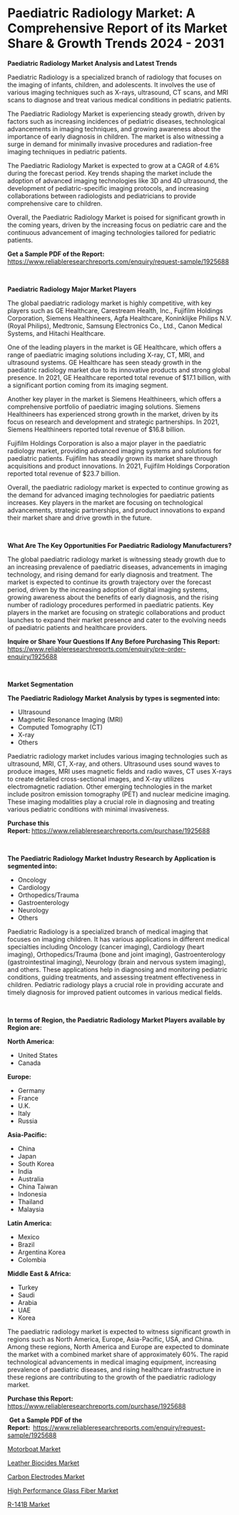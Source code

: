 <p><h1>Paediatric Radiology Market: A Comprehensive Report of its Market Share & Growth Trends 2024 - 2031</h1></p><p><strong>Paediatric Radiology Market Analysis and Latest Trends</strong></p>
<p><p>Paediatric Radiology is a specialized branch of radiology that focuses on the imaging of infants, children, and adolescents. It involves the use of various imaging techniques such as X-rays, ultrasound, CT scans, and MRI scans to diagnose and treat various medical conditions in pediatric patients.</p><p>The Paediatric Radiology Market is experiencing steady growth, driven by factors such as increasing incidences of pediatric diseases, technological advancements in imaging techniques, and growing awareness about the importance of early diagnosis in children. The market is also witnessing a surge in demand for minimally invasive procedures and radiation-free imaging techniques in pediatric patients.</p><p>The Paediatric Radiology Market is expected to grow at a CAGR of 4.6% during the forecast period. Key trends shaping the market include the adoption of advanced imaging technologies like 3D and 4D ultrasound, the development of pediatric-specific imaging protocols, and increasing collaborations between radiologists and pediatricians to provide comprehensive care to children.</p><p>Overall, the Paediatric Radiology Market is poised for significant growth in the coming years, driven by the increasing focus on pediatric care and the continuous advancement of imaging technologies tailored for pediatric patients.</p></p>
<p><strong>Get a Sample PDF of the Report:&nbsp;</strong> <a href="https://www.reliableresearchreports.com/enquiry/request-sample/1925688">https://www.reliableresearchreports.com/enquiry/request-sample/1925688</a></p>
<p>&nbsp;</p>
<p><strong>Paediatric Radiology Major Market Players</strong></p>
<p><p>The global paediatric radiology market is highly competitive, with key players such as GE Healthcare, Carestream Health, Inc., Fujifilm Holdings Corporation, Siemens Healthineers, Agfa Healthcare, Koninklijke Philips N.V. (Royal Philips), Medtronic, Samsung Electronics Co., Ltd., Canon Medical Systems, and Hitachi Healthcare.</p><p>One of the leading players in the market is GE Healthcare, which offers a range of paediatric imaging solutions including X-ray, CT, MRI, and ultrasound systems. GE Healthcare has seen steady growth in the paediatric radiology market due to its innovative products and strong global presence. In 2021, GE Healthcare reported total revenue of $17.1 billion, with a significant portion coming from its imaging segment.</p><p>Another key player in the market is Siemens Healthineers, which offers a comprehensive portfolio of paediatric imaging solutions. Siemens Healthineers has experienced strong growth in the market, driven by its focus on research and development and strategic partnerships. In 2021, Siemens Healthineers reported total revenue of $16.8 billion.</p><p>Fujifilm Holdings Corporation is also a major player in the paediatric radiology market, providing advanced imaging systems and solutions for paediatric patients. Fujifilm has steadily grown its market share through acquisitions and product innovations. In 2021, Fujifilm Holdings Corporation reported total revenue of $23.7 billion.</p><p>Overall, the paediatric radiology market is expected to continue growing as the demand for advanced imaging technologies for paediatric patients increases. Key players in the market are focusing on technological advancements, strategic partnerships, and product innovations to expand their market share and drive growth in the future.</p></p>
<p>&nbsp;</p>
<p><strong>What Are The Key Opportunities For Paediatric Radiology Manufacturers?</strong></p>
<p><p>The global paediatric radiology market is witnessing steady growth due to an increasing prevalence of paediatric diseases, advancements in imaging technology, and rising demand for early diagnosis and treatment. The market is expected to continue its growth trajectory over the forecast period, driven by the increasing adoption of digital imaging systems, growing awareness about the benefits of early diagnosis, and the rising number of radiology procedures performed in paediatric patients. Key players in the market are focusing on strategic collaborations and product launches to expand their market presence and cater to the evolving needs of paediatric patients and healthcare providers.</p></p>
<p><strong>Inquire or Share Your Questions If Any Before Purchasing This Report:</strong> <a href="https://www.reliableresearchreports.com/enquiry/pre-order-enquiry/1925688">https://www.reliableresearchreports.com/enquiry/pre-order-enquiry/1925688</a></p>
<p>&nbsp;</p>
<p><strong>Market Segmentation</strong></p>
<p><strong>The Paediatric Radiology Market Analysis by types is segmented into:</strong></p>
<p><ul><li>Ultrasound</li><li>Magnetic Resonance Imaging (MRI)</li><li>Computed Tomography (CT)</li><li>X-ray</li><li>Others</li></ul></p>
<p><p>Paediatric radiology market includes various imaging technologies such as ultrasound, MRI, CT, X-ray, and others. Ultrasound uses sound waves to produce images, MRI uses magnetic fields and radio waves, CT uses X-rays to create detailed cross-sectional images, and X-ray utilizes electromagnetic radiation. Other emerging technologies in the market include positron emission tomography (PET) and nuclear medicine imaging. These imaging modalities play a crucial role in diagnosing and treating various pediatric conditions with minimal invasiveness.</p></p>
<p><strong>Purchase this Report:&nbsp;</strong><a href="https://www.reliableresearchreports.com/purchase/1925688">https://www.reliableresearchreports.com/purchase/1925688</a></p>
<p>&nbsp;</p>
<p><strong>The Paediatric Radiology Market Industry Research by Application is segmented into:</strong></p>
<p><ul><li>Oncology</li><li>Cardiology</li><li>Orthopedics/Trauma</li><li>Gastroenterology</li><li>Neurology</li><li>Others</li></ul></p>
<p><p>Paediatric Radiology is a specialized branch of medical imaging that focuses on imaging children. It has various applications in different medical specialties including Oncology (cancer imaging), Cardiology (heart imaging), Orthopedics/Trauma (bone and joint imaging), Gastroenterology (gastrointestinal imaging), Neurology (brain and nervous system imaging), and others. These applications help in diagnosing and monitoring pediatric conditions, guiding treatments, and assessing treatment effectiveness in children. Pediatric radiology plays a crucial role in providing accurate and timely diagnosis for improved patient outcomes in various medical fields.</p></p>
<p>&nbsp;</p>
<p><strong>In terms of Region, the Paediatric Radiology Market Players available by Region are:</strong></p>
<p>
    <p> <strong> North America: </strong>
        <ul>
            <li>United States</li>
            <li>Canada</li>
        </ul>
        </p> 
    <p> <strong> Europe: </strong>
        <ul>
            <li>Germany</li>
            <li>France</li>
            <li>U.K.</li>
            <li>Italy</li>
            <li>Russia</li>
        </ul>
        </p> 
    <p> <strong> Asia-Pacific: </strong>
        <ul>
            <li>China</li>
            <li>Japan</li>
            <li>South Korea</li>
            <li>India</li>
            <li>Australia</li>
            <li>China Taiwan</li>
            <li>Indonesia</li>
            <li>Thailand</li>
            <li>Malaysia</li>
        </ul>
        </p> 
    <p> <strong> Latin America: </strong>
        <ul>
            <li>Mexico</li>
            <li>Brazil</li>
            <li>Argentina Korea</li>
            <li>Colombia</li>
        </ul>
        </p> 
    <p> <strong> Middle East & Africa: </strong>
        <ul>
            <li>Turkey</li>
            <li>Saudi</li>
            <li>Arabia</li>
            <li>UAE</li>
            <li>Korea</li>
        </ul>
    </p>
    </p>
<p><p>The paediatric radiology market is expected to witness significant growth in regions such as North America, Europe, Asia-Pacific, USA, and China. Among these regions, North America and Europe are expected to dominate the market with a combined market share of approximately 60%. The rapid technological advancements in medical imaging equipment, increasing prevalence of paediatric diseases, and rising healthcare infrastructure in these regions are contributing to the growth of the paediatric radiology market.</p></p>
<p><strong>Purchase this Report: </strong><a href="https://www.reliableresearchreports.com/purchase/1925688">https://www.reliableresearchreports.com/purchase/1925688</a></p>
<p>&nbsp;<strong>Get a Sample PDF of the Report:&nbsp;&nbsp;</strong><a href="https://www.reliableresearchreports.com/enquiry/request-sample/1925688">https://www.reliableresearchreports.com/enquiry/request-sample/1925688</a></p>
<p><strong></strong></p>
<p><p><a href="https://view.publitas.com/reportprime-1/motorboat-market-size-growth-and-forecast-from-2024-2031/">Motorboat Market</a></p><p><a href="https://circular-yam-9b9.notion.site/Leather-Biocides-Market-with-the-goal-of-estimating-the-market-size-and-future-growth-potential-of-v-ec972ca032ff458eb9bf5f95e53bb7e8">Leather Biocides Market</a></p><p><a href="https://view.publitas.com/reportprime-1/carbon-electrodes-market-size-growth-and-forecast-from-2024-2031/">Carbon Electrodes Market</a></p><p><a href="https://copper-carbon-84f.notion.site/High-Performance-Glass-Fiber-Market-Size-Market-Share-and-Global-Market-Analysis-Report-2024-203-e7a3525f80494e34b58921cbdeb2e8bf">High Performance Glass Fiber Market</a></p><p><a href="https://cedar-agate-3da.notion.site/R-141B-Market-Size-Market-Trends-and-Growth-Outlook-forecasted-for-period-from-2024-to-2031-617683105e3d4008a9b3f8a1402708e3">R-141B Market</a></p></p>